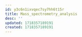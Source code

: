 ```yaml
---
id: y3c6n1ixvqec7sy7hh6t15r
title: Mass_spectrometry_analysis
desc: ''
updated: 1718357189191
created: 1718357189191
---
```

